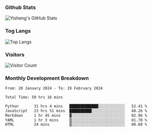 ### Github Stats
![Yisheng's GitHub Stats](https://github-readme-stats-9qabuvhk1-gongyisheng.vercel.app/api?username=gongyisheng&count_private=true&show_icons=true)
### Tog Langs
![Top Langs](https://github-readme-stats-9qabuvhk1-gongyisheng.vercel.app/api/top-langs/?username=gongyisheng&layout=compact)
### Visitors
![Visitor Count](https://profile-counter.glitch.me/gongyisheng/count.svg)
### Monthly Development Breakdown
<!--START_SECTION:waka-->

```txt
From: 20 January 2024 - To: 19 February 2024

Total Time: 59 hrs 16 mins

Python       31 hrs 4 mins   █████████████░░░░░░░░░░░░   52.41 %
JavaScript   23 hrs 51 mins  ██████████░░░░░░░░░░░░░░░   40.26 %
Markdown     1 hr 45 mins    ▓░░░░░░░░░░░░░░░░░░░░░░░░   02.96 %
YAML         1 hr 3 mins     ▒░░░░░░░░░░░░░░░░░░░░░░░░   01.78 %
HTML         24 mins         ▒░░░░░░░░░░░░░░░░░░░░░░░░   00.68 %
```

<!--END_SECTION:waka-->
